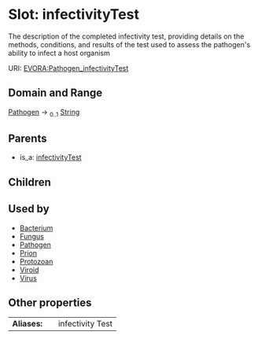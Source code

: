 
# Slot: infectivityTest

The description of the completed infectivity test, providing details on the methods, conditions, and results of the test used to assess the pathogen's ability to infect a host organism

URI: [EVORA:Pathogen_infectivityTest](https://evora-project.eu/Pathogen_infectivityTest)


## Domain and Range

[Pathogen](Pathogen.md) &#8594;  <sub>0..1</sub> [String](types/String.md)

## Parents

 *  is_a: [infectivityTest](infectivityTest.md)

## Children


## Used by

 * [Bacterium](Bacterium.md)
 * [Fungus](Fungus.md)
 * [Pathogen](Pathogen.md)
 * [Prion](Prion.md)
 * [Protozoan](Protozoan.md)
 * [Viroid](Viroid.md)
 * [Virus](Virus.md)

## Other properties

|  |  |  |
| --- | --- | --- |
| **Aliases:** | | infectivity Test |